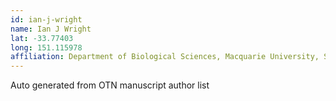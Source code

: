 ```yaml
---
id: ian-j-wright
name: Ian J Wright
lat: -33.77403
long: 151.115978
affiliation: Department of Biological Sciences, Macquarie University, Sydney, NSW, Australia 
---
```


Auto generated from OTN manuscript author list
